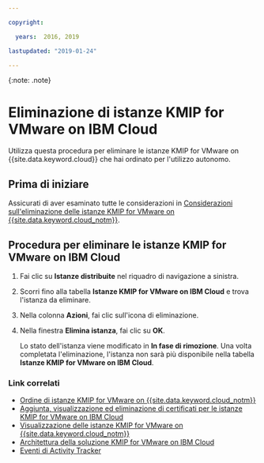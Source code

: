 ```yaml
---

copyright:

  years:  2016, 2019

lastupdated: "2019-01-24"

---
```


{:note: .note}

# Eliminazione di istanze KMIP for VMware on IBM Cloud

Utilizza questa procedura per eliminare le istanze KMIP for VMware on {{site.data.keyword.cloud}} che hai ordinato per l'utilizzo autonomo.

## Prima di iniziare

Assicurati di aver esaminato tutte le considerazioni in [Considerazioni sull'eliminazione delle istanze KMIP for VMware on {{site.data.keyword.cloud_notm}}](/docs/services/vmwaresolutions/services/kmip_standalone_considerations.html).

## Procedura per eliminare le istanze KMIP for VMware on IBM Cloud

1. Fai clic su **Istanze distribuite** nel riquadro di navigazione a sinistra.
2. Scorri fino alla tabella **Istanze KMIP for VMware on IBM Cloud** e trova l'istanza da eliminare.
3. Nella colonna **Azioni**, fai clic sull'icona di eliminazione.
4. Nella finestra **Elimina istanza**, fai clic su **OK**.
   
   Lo stato dell'istanza viene modificato in **In fase di rimozione**. Una volta completata l'eliminazione, l'istanza non sarà più disponibile nella tabella **Istanze KMIP for VMware on IBM Cloud**.

### Link correlati

* [Ordine di istanze KMIP for VMware on {{site.data.keyword.cloud_notm}}](/docs/services/vmwaresolutions/services/kmip_standalone_ordering.html)
* [Aggiunta, visualizzazione ed eliminazione di certificati per le istanze KMIP for VMware on IBM Cloud](/docs/services/vmwaresolutions/services/kmip_standalone_addingdeletingcert.html)
* [Visualizzazione delle istanze KMIP for VMware on {{site.data.keyword.cloud_notm}}](/docs/services/vmwaresolutions/services/kmip_standalone_viewing.html)
* [Architettura della soluzione KMIP for VMware on IBM Cloud](/docs/services/vmwaresolutions/archiref/kmip/overview.html)
* [Eventi di Activity Tracker](/docs/services/vmwaresolutions/vmonic/at-events.html)
